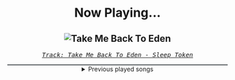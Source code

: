 <div align="center"> 
<h1>Now Playing...</h1>

![Take Me Back To Eden](https://i.scdn.co/image/ab67616d00001e02c3d08e1763e769586bab1c97)
--
_<samp><a href="https://open.spotify.com/track/2Gt7fjNlx901pPRkvBiNBZ">Track: Take Me Back To Eden - Sleep Token</a></samp>_

<div style="border: 1px #4B5054 solid"></div>
<details>
  <summary>
    Previous played songs
  </summary>
  <table>
    <thead>
      <tr>
        <th>
          Artist
        </th>
        <th>
          Song
        </th>
        <th>
          Link
        </th>
      </tr>
    </thead>
    <tbody>
      <tr><td>Sleep Token</td><td>Take Me Back To Eden</td><td><a href="https://open.spotify.com/track/2Gt7fjNlx901pPRkvBiNBZ">https://open.spotify.com/track/2Gt7fjNlx901pPRkvBiNBZ</a></td></tr><tr><td>Loveless</td><td>MIDDLE OF THE NIGHT</td><td><a href="https://open.spotify.com/track/1Gwu3d6lZjL99kw4dcFCsq">https://open.spotify.com/track/1Gwu3d6lZjL99kw4dcFCsq</a></td></tr><tr><td>Bad Omens</td><td>The Grey</td><td><a href="https://open.spotify.com/track/5oZy9b1lMtREB3cqOPQusD">https://open.spotify.com/track/5oZy9b1lMtREB3cqOPQusD</a></td></tr><tr><td>Dope</td><td>Die MF Die</td><td><a href="https://open.spotify.com/track/5bU4KX47KqtDKKaLM4QCzh">https://open.spotify.com/track/5bU4KX47KqtDKKaLM4QCzh</a></td></tr><tr><td>Parkway Drive</td><td>Prey</td><td><a href="https://open.spotify.com/track/7lMFAK8dv0QkWpIlZcWQlJ">https://open.spotify.com/track/7lMFAK8dv0QkWpIlZcWQlJ</a></td></tr><tr><td>Smash Into Pieces</td><td>Boomerang</td><td><a href="https://open.spotify.com/track/5IppCMMctxTtqPTeDlvyKs">https://open.spotify.com/track/5IppCMMctxTtqPTeDlvyKs</a></td></tr><tr><td>Sabaton</td><td>The First Soldier</td><td><a href="https://open.spotify.com/track/0r7iP6fee6FsfT77rqPtpH">https://open.spotify.com/track/0r7iP6fee6FsfT77rqPtpH</a></td></tr><tr><td>Epic Rap Battles of History</td><td>Thanos vs J. Robert Oppenheimer</td><td><a href="https://open.spotify.com/track/6qGs58WcucFNfAsXpBrGJ4">https://open.spotify.com/track/6qGs58WcucFNfAsXpBrGJ4</a></td></tr><tr><td>Powerwolf</td><td>My Will Be Done</td><td><a href="https://open.spotify.com/track/25VOAQBksKVZ8NdK605ypb">https://open.spotify.com/track/25VOAQBksKVZ8NdK605ypb</a></td></tr><tr><td>Shiro SAGISU</td><td>"Cometh the hour" Pt. A_Opus1</td><td><a href="https://open.spotify.com/track/57NqUiUOWob9xchfsTyHm0">https://open.spotify.com/track/57NqUiUOWob9xchfsTyHm0</a></td></tr><tr><td>Bring Me The Horizon</td><td>Teardrops</td><td><a href="https://open.spotify.com/track/3aniWcwiiYKHpm3F5TdeKD">https://open.spotify.com/track/3aniWcwiiYKHpm3F5TdeKD</a></td></tr><tr><td>ILLENIUM</td><td>Eyes Wide Shut</td><td><a href="https://open.spotify.com/track/556awMv4WQP0h1VXMU8rSU">https://open.spotify.com/track/556awMv4WQP0h1VXMU8rSU</a></td></tr><tr><td>The Browning</td><td>Anticendency - Toronto is Broken Remix</td><td><a href="https://open.spotify.com/track/3ib3wHbHVpx5CrgCJHG1AN">https://open.spotify.com/track/3ib3wHbHVpx5CrgCJHG1AN</a></td></tr><tr><td>The Browning</td><td>End Of Existence - Cassetter Remix</td><td><a href="https://open.spotify.com/track/1YxBR4paJufhJRl2guKnbf">https://open.spotify.com/track/1YxBR4paJufhJRl2guKnbf</a></td></tr><tr><td>The Browning</td><td>Destroyer - Becko Remix</td><td><a href="https://open.spotify.com/track/2knYBOQISe4euNnr4Mnw1f">https://open.spotify.com/track/2knYBOQISe4euNnr4Mnw1f</a></td></tr><tr><td>The Browning</td><td>Cataclysm - Moonrunner83 Remix</td><td><a href="https://open.spotify.com/track/7edVMkJcCkUSCBAJGWzgfH">https://open.spotify.com/track/7edVMkJcCkUSCBAJGWzgfH</a></td></tr><tr><td>AleXa</td><td>VILLAIN</td><td><a href="https://open.spotify.com/track/6ugf8AinXOgjCWfrjZJvTa">https://open.spotify.com/track/6ugf8AinXOgjCWfrjZJvTa</a></td></tr><tr><td>I Prevail</td><td>There’s Fear In Letting Go</td><td><a href="https://open.spotify.com/track/2OYtcqflvzQwh3cMPmTHs4">https://open.spotify.com/track/2OYtcqflvzQwh3cMPmTHs4</a></td></tr><tr><td>The Browning</td><td>Cataclysm</td><td><a href="https://open.spotify.com/track/3u1Ht2h8m2iJMmZfNSA7qW">https://open.spotify.com/track/3u1Ht2h8m2iJMmZfNSA7qW</a></td></tr><tr><td>Motionless In White</td><td>Devil's Night</td><td><a href="https://open.spotify.com/track/79SZRWIbDwQeuGvgsAA0EC">https://open.spotify.com/track/79SZRWIbDwQeuGvgsAA0EC</a></td></tr>
    </tbody>
  </table>
</details>

</div>
